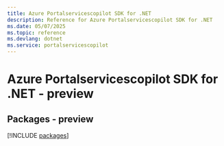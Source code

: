 ```yaml
---
title: Azure Portalservicescopilot SDK for .NET
description: Reference for Azure Portalservicescopilot SDK for .NET
ms.date: 05/07/2025
ms.topic: reference
ms.devlang: dotnet
ms.service: portalservicescopilot
---
```

# Azure Portalservicescopilot SDK for .NET - preview
## Packages - preview
[!INCLUDE [packages](portalservicescopilot-index.md)]